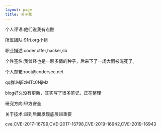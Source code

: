 ```yaml
---
layout: page
title: 关于我 
---
```



<p>个人评语:他们说我有点酷
<p>所属团队:91ri.org小组
<p>职业描述:coder,ctfer,hacker,sb
<p>个性签名:我曾经也是一颗多情的种子，后来下了一场大雨被淹死了。
<p>个人邮箱:root@codersec.net
<p>qq群:MjEzMTc0NjMz
<p>blog好久没有更新，其实写了很多笔记，正在整理
<p>研究方向:甲方安全
<p>关于技术:越到后面发现底层越重要
<p>cve:CVE-2017-16799,CVE-2017-16798,CVE-2019-16942,CVE-2019-16943
